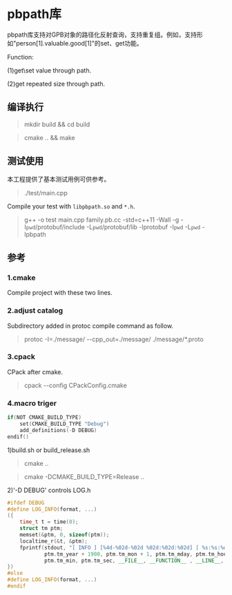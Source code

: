# pbpath库

pbpath库支持对GPB对象的路径化反射查询，支持重复组。例如，支持形如"person[1].valuable.good[1]"的set、get功能。

Function:

(1)get\set value through path.

(2)get repeated size through path.

## 编译执行

>mkdir build && cd build

>cmake .. && make

## 测试使用

本工程提供了基本测试用例可供参考。

>./test/main.cpp

Compile your test with `libpbpath.so` and `*.h`. 

>g++ -o test main.cpp family.pb.cc -std=c++11 -Wall -g -I`pwd`/protobuf/include -L`pwd`/protobuf/lib -lprotobuf -I`pwd` -L`pwd` -lpbpath

## 参考

### 1.cmake

Compile project with these two lines.


### 2.adjust catalog

Subdirectory added in protoc compile command as follow.

>protoc -I=./message/ --cpp_out=./message/ ./message/*.proto

### 3.cpack

CPack after cmake.

>cpack --config CPackConfig.cmake

### 4.macro triger

``` C++
if(NOT CMAKE_BUILD_TYPE)
    set(CMAKE_BUILD_TYPE "Debug")
    add_definitions(-D DEBUG)
endif()
```

1)build.sh or build_release.sh

>cmake ..

>cmake -DCMAKE_BUILD_TYPE=Release ..

2)'-D DEBUG' controls LOG.h

```C++
#ifdef DEBUG
#define LOG_INFO(format, ...)                                                              \
({                                                                                         \
    time_t t = time(0);                                                                    \
    struct tm ptm;                                                                         \
    memset(&ptm, 0, sizeof(ptm));                                                          \
    localtime_r(&t, &ptm);                                                                 \
    fprintf(stdout, "[ INFO ] [%4d-%02d-%02d %02d:%02d:%02d] [ %s:%s:%d ] " format "\n",   \
            ptm.tm_year + 1900, ptm.tm_mon + 1, ptm.tm_mday, ptm.tm_hour,                  \
            ptm.tm_min, ptm.tm_sec, __FILE__, __FUNCTION__ , __LINE__, ##__VA_ARGS__);     \
})
#else
#define LOG_INFO(format, ...)
#endif
```
 



